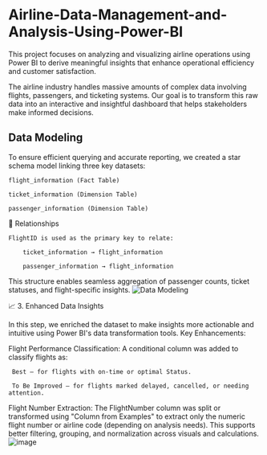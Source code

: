 # Airline-Data-Management-and-Analysis-Using-Power-BI

This project focuses on analyzing and visualizing airline operations using Power BI to derive meaningful insights that enhance operational efficiency and customer satisfaction.

The airline industry handles massive amounts of complex data involving flights, passengers, and ticketing systems. Our goal is to transform this raw data into an interactive and insightful dashboard that helps stakeholders make informed decisions.

## Data Modeling

To ensure efficient querying and accurate reporting, we created a star schema model linking three key datasets:

    flight_information (Fact Table)

    ticket_information (Dimension Table)

    passenger_information (Dimension Table)

🔗 Relationships

    FlightID is used as the primary key to relate:

        ticket_information → flight_information

        passenger_information → flight_information

This structure enables seamless aggregation of passenger counts, ticket statuses, and flight-specific insights.
![Data Modeling](https://github.com/user-attachments/assets/60d2ca43-61c1-4a1b-a8ef-120cdee40a4b)

📈 3. Enhanced Data Insights

In this step, we enriched the dataset to make insights more actionable and intuitive using Power BI's data transformation tools.
Key Enhancements:

Flight Performance Classification:
    A conditional column was added to classify flights as:

     Best – for flights with on-time or optimal Status.

     To Be Improved – for flights marked delayed, cancelled, or needing attention.

Flight Number Extraction:
    The FlightNumber column was split or transformed using "Column from Examples" to extract only the numeric flight number or airline code (depending on analysis needs).
    This supports better filtering, grouping, and normalization across visuals and calculations.
![image](https://github.com/user-attachments/assets/5a4ff3eb-d029-4304-a938-ddd5b8083837)
